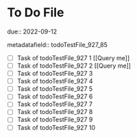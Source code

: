 # To Do File

due:: 2022-09-12

metadatafield:: todoTestFile_927_85

- [ ] Task of todoTestFile_927 1 [[Query me]]
- [ ] Task of todoTestFile_927 2 [[Query me]]
- [ ] Task of todoTestFile_927 3
- [ ] Task of todoTestFile_927 4
- [ ] Task of todoTestFile_927 5
- [ ] Task of todoTestFile_927 6
- [ ] Task of todoTestFile_927 7
- [ ] Task of todoTestFile_927 8
- [ ] Task of todoTestFile_927 9
- [ ] Task of todoTestFile_927 10